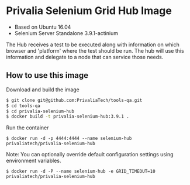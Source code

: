 Privalia Selenium Grid Hub Image
=============================

* Based on Ubuntu 16.04
* Selenium Server Standalone 3.9.1-actinium

The Hub receives a test to be executed along with information on which browser and 'platform' where the test should be run. The hub will use this information and delegate to a node that can service those needs.

## How to use this image

Download and build the image
``` bash
$ git clone git@github.com:PrivaliaTech/tools-qa.git
$ cd tools-qa
$ cd privalia-selenium-hub
$ docker build -t privalia-selenium-hub:3.9.1 .
```

Run the container
```
$ docker run -d -p 4444:4444 --name selenium-hub privaliatech/privalia-selenium-hub
```

Note: You can optionally override default configuration settings using environment variables.

```
$ docker run -d -P --name selenium-hub -e GRID_TIMEOUT=10 privaliatech/privalia-selenium-hub
